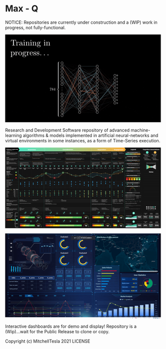 # Max - Q    
NOTICE: Repositories are currently under construction and a (WIP) work in progress, not fully-functional.
<p align="center">
  <img src="BitesizedWeeBlacklemur-max-1mb.gif" alt="demo" />
</p>
Research and Development Software repository of advanced machine-learning algorithms & models implemented
in artificial neural-networks and virtual environments in some instances, as a form of Time-Series execution.

<p align="center">
  <img src="CIM_animted_-4.gif" alt="demo" />
</p>

<p align="center">
  <img src="hzjh3zjk.gif" alt="demo" />
</p>

Interactive dashboards are for demo and display!
Repository is a (Wip)...wait for the Public Release to clone or copy. 

Copyright (c) MitchellTesla  2021 LICENSE
